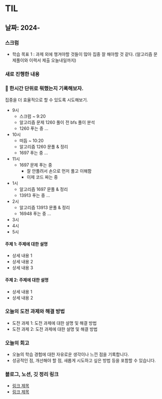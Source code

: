 # TIL

## 날짜: 2024-

### 스크럼

- 학습 목표 1 : 과제 외에 챙겨야할 것들이 많아 집중 잘 해야할 것 같다. (알고리즘 문제풀이와 이력서 제출 오늘내일까지)

### 새로 진행한 내용

### 🔅 한시간 단위로 뭐했는지 기록해보자.

집중을 더 효율적으로 할 수 있도록 시도해보기.

- 9시
  - 스크럼 ~ 9:20
  - 알고리즘 문제 1260 풀이 전 bfs 풀이 분석
  - 1260 푸는 중 ...
- 10시
  - 떠듬 ~ 10:20
  - 알고리즘 1260 문풀 & 정리
  - 1697 푸는 중 ...
- 11시
  - 1697 문제 푸는 중
    - 잘 안풀려서 손으로 먼저 풀고 이해함
    - 이제 코드 짜는 중
- 1시
  - 알고리즘 1697 문풀 & 정리
  - 13913 푸는 중 ...
- 2시
  - 알고리즘 13913 문풀 & 정리
  - 16948 푸는 중 ...
- 3시
- 4시
- 5시

#### 주제 1: 주제에 대한 설명

- 상세 내용 1
- 상세 내용 2
- 상세 내용 3

#### 주제 2: 주제에 대한 설명

- 상세 내용 1
- 상세 내용 2

### 오늘의 도전 과제와 해결 방법

- 도전 과제 1: 도전 과제에 대한 설명 및 해결 방법
- 도전 과제 2: 도전 과제에 대한 설명 및 해결 방법

### 오늘의 회고

- 오늘의 학습 경험에 대한 자유로운 생각이나 느낀 점을 기록합니다.
- 성공적인 점, 개선해야 할 점, 새롭게 시도하고 싶은 방법 등을 포함할 수 있습니다.

### 블로그, 노션, 깃 정리 링크

- [링크 제목](URL)
- [링크 제목](URL)
